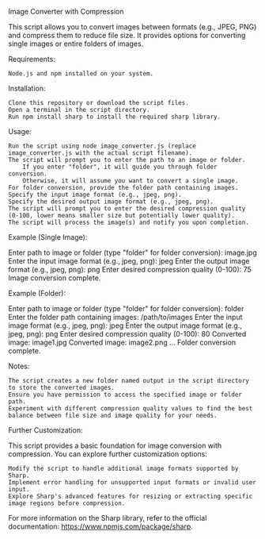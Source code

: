 Image Converter with Compression 

This script allows you to convert images between formats (e.g., JPEG, PNG) and compress them to reduce file size. It provides options for converting single images or entire folders of images.

Requirements:

    Node.js and npm installed on your system.

Installation:

    Clone this repository or download the script files.
    Open a terminal in the script directory.
    Run npm install sharp to install the required sharp library.

Usage:

    Run the script using node image_converter.js (replace image_converter.js with the actual script filename).
    The script will prompt you to enter the path to an image or folder.
        If you enter "folder", it will guide you through folder conversion.
        Otherwise, it will assume you want to convert a single image.
    For folder conversion, provide the folder path containing images.
    Specify the input image format (e.g., jpeg, png).
    Specify the desired output image format (e.g., jpeg, png).
    The script will prompt you to enter the desired compression quality (0-100, lower means smaller size but potentially lower quality).
    The script will process the image(s) and notify you upon completion.

Example (Single Image):

Enter path to image or folder (type "folder" for folder conversion): image.jpg
Enter the input image format (e.g., jpeg, png): jpeg
Enter the output image format (e.g., jpeg, png): png
Enter desired compression quality (0-100): 75
Image conversion complete.

Example (Folder):

Enter path to image or folder (type "folder" for folder conversion): folder
Enter the folder path containing images: /path/to/images
Enter the input image format (e.g., jpeg, png): jpeg
Enter the output image format (e.g., jpeg, png): png
Enter desired compression quality (0-100): 80
Converted image: image1.jpg
Converted image: image2.png
...
Folder conversion complete.

Notes:

    The script creates a new folder named output in the script directory to store the converted images.
    Ensure you have permission to access the specified image or folder path.
    Experiment with different compression quality values to find the best balance between file size and image quality for your needs.

Further Customization:

This script provides a basic foundation for image conversion with compression. You can explore further customization options:

    Modify the script to handle additional image formats supported by Sharp.
    Implement error handling for unsupported input formats or invalid user input.
    Explore Sharp's advanced features for resizing or extracting specific image regions before compression.

For more information on the Sharp library, refer to the official documentation: https://www.npmjs.com/package/sharp.